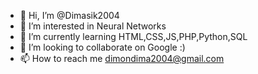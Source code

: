 - 👋 Hi, I’m @Dimasik2004
- 👀 I’m interested in Neural Networks
- 🌱 I’m currently learning HTML,CSS,JS,PHP,Python,SQL
- 💞️ I’m looking to collaborate on Google :)
- 📫 How to reach me dimondima2004@gmail.com
